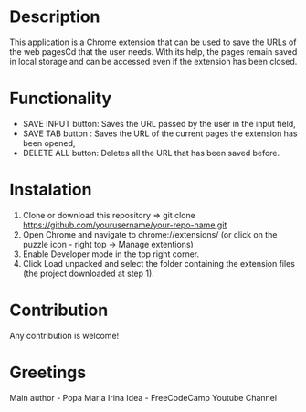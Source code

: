 # Description
This application is a Chrome extension that can be used to save the URLs of the web pagesCd that the user needs. With its help, the pages remain saved in local storage and can be accessed even if the extension has been closed.

# Functionality
- SAVE INPUT button: Saves the URL passed by the user in the input field,
- SAVE TAB button : Saves the URL of the current pages the extension has been opened,
- DELETE ALL button: Deletes all the URL that has been saved before.

# Instalation
1. Clone or download this repository => git clone https://github.com/yourusername/your-repo-name.git
2. Open Chrome and navigate to chrome://extensions/ (or click on the puzzle icon - right top -> Manage extentions)
3. Enable Developer mode in the top right corner.
4. Click Load unpacked and select the folder containing the extension files (the project downloaded at step 1).

# Contribution
Any contribution is welcome!

# Greetings 
Main author - Popa Maria Irina
Idea - FreeCodeCamp Youtube Channel
